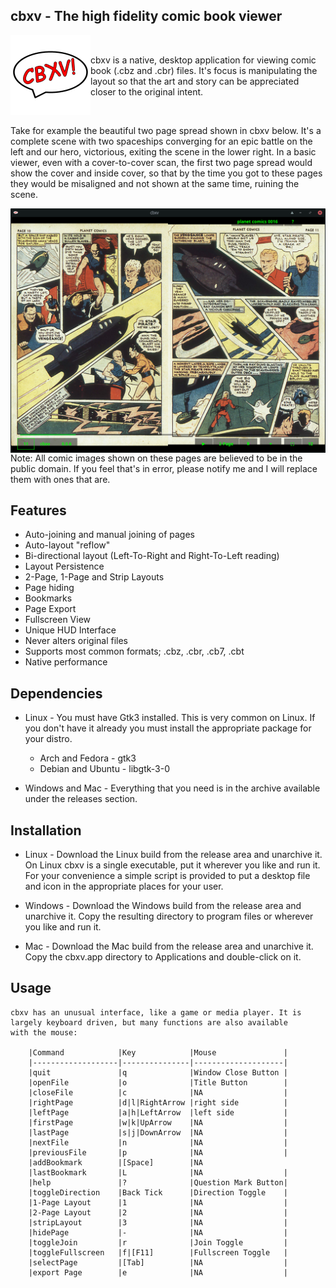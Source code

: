## cbxv - The high fidelity comic book viewer

<img width="128" height="128" align="left" src="build/assets/lin/logo_x.png">

<br />

cbxv is a native, desktop application for viewing comic book (.cbz and .cbr) 
files. It's focus is manipulating the layout so that the art and story can be
appreciated closer to the original intent.

<br />

Take for example the beautiful two page spread shown in cbxv below. It's a 
complete scene with two spaceships converging for an epic battle on the left 
and our hero, victorious, exiting the scene in the lower right. In a basic
viewer, even with a cover-to-cover scan, the first two page spread would show 
the cover and inside cover, so that by the time you got to these pages they 
would be misaligned and not shown at the same time, ruining the scene.

<img align="left" src="docs/cbxv_ss_01.png">

Note: All comic images shown on these pages are believed to be in the public domain.
If you feel that's in error, please notify me and I will replace them with ones that
are.

## Features
- Auto-joining and manual joining of pages
- Auto-layout "reflow"
- Bi-directional layout (Left-To-Right and Right-To-Left reading)
- Layout Persistence
- 2-Page, 1-Page and Strip Layouts
- Page hiding
- Bookmarks
- Page Export
- Fullscreen View
- Unique HUD Interface
- Never alters original files
- Supports most common formats; .cbz, .cbr, .cb7, .cbt
- Native performance

## Dependencies
- Linux - You must have Gtk3 installed. This is very common on Linux. If you 
    don't have it already you must install the appropriate package for your 
    distro.

    - Arch and Fedora   - gtk3
    - Debian and Ubuntu - libgtk-3-0

- Windows and Mac - Everything that you need is in the archive available under 
    the releases section.

## Installation
-   Linux - Download the Linux build from the release area and unarchive it. 
    On Linux cbxv is a single executable, put it wherever you like and run it. 
    For your convenience a simple script is provided to put a desktop file and 
    icon in the appropriate places for your user.

-   Windows - Download the Windows build from the release area and unarchive it. 
    Copy the resulting directory to program files or wherever you like and run it.

-   Mac - Download the Mac build from the release area and unarchive it. Copy the 
    cbxv.app directory to Applications and double-click on it.

## Usage
    cbxv has an unusual interface, like a game or media player. It is 
    largely keyboard driven, but many functions are also available 
    with the mouse:

        |Command            |Key            |Mouse               |
        |-------------------|---------------|--------------------|
        |quit               |q              |Window Close Button | 
        |openFile           |o              |Title Button        |
        |closeFile          |c              |NA                  |
        |rightPage          |d|l|RightArrow |right side          |
        |leftPage           |a|h|LeftArrow  |left side           |
        |firstPage          |w|k|UpArrow    |NA                  |
        |lastPage           |s|j|DownArrow  |NA                  |
        |nextFile           |n              |NA                  |
        |previousFile       |p              |NA                  |
        |addBookmark        |[Space]        |NA
        |lastBookmark       |L              |NA                  |
        |help               |?              |Question Mark Button|
        |toggleDirection    |Back Tick      |Direction Toggle    |
        |1-Page Layout      |1              |NA                  |
        |2-Page Layout      |2              |NA                  |
        |stripLayout        |3              |NA                  |
        |hidePage           |-              |NA                  |
        |toggleJoin         |r              |Join Toggle         |
        |toggleFullscreen   |f|[F11]        |Fullscreen Toggle   |
        |selectPage         |[Tab]          |NA                  |
        |export Page        |e              |NA                  |

